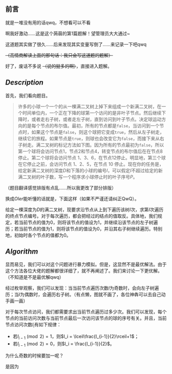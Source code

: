 ## 前言

就是一堆没有用的话qwq，不想看可以不看

啊我好激动……这是这个蒟蒻的第$1$篇题解！望管理员大大通过~

这道题其实做了很久……后来发现其实变量写倒了……来记录一下吧qwq

~~（高情商解读上面的那句话：我只会写这道题的题解）~~

好了，废话不多说 ~~（说的挺多的啊）~~，直接进入题解。

## $Description$

首先，我们看向题目。

> 许多的小球一个一个的从一棵满二叉树上掉下来组成一个新满二叉树，在一个时间单位内，一个正在下降的球第一个访问的是非叶子节点。然后继续下降时，或者走右子树，或者走左子树，直到访问到叶子节点。决定球运动方向的是每个节点的布尔值。最初，所有的节点都是`false`，当访问到一个节点时，如果这个节点是`false`，则这个球把它变成`true`，然后从左子树走，继续它的旅程。如果节点是`true`，则球也会改变它为`false`，而接下来从右子树走。满二叉树的标记方法如下图。因为所有的节点最初为`false`，所以第一个球将会访问节点$1$，节点$2$和节点$4$，转变节点的布尔值后在在节点$8$停止。第二个球将会访问节点 $1$、$3$、$6$，在节点$12$停止。明显地，第三个球在它停止之前，会访问节点 1、2、5，在节点 10 停止。现在你的任务是，给定新满二叉树的深度$D$和下落的小球的编号$I$，可以假定$I$不超过给定的新满二叉树的叶子数，写一个程序求小球停止时的叶子序号$P$。

（题目翻译感觉排版有点乱……所以我更改了部分排版）

换成$OIer$能听懂的话就是，下面这样（如果不严谨还请纠正QwQ）。

给定一棵深度为$D$的满二叉树，现要求沿节点从上到下遍历该树$I$次，求第$I$次遍历的终点节点编号。对于每次遍历，都会把经过的结点的值取反。具体地，我们规定，若当前节点的值为$0$，则将该节点的值设为$1$，并继续沿该节点的左子树遍历；若当前节点的值为$1$，则将该节点的值设为$0$，并沿其右子树继续遍历。特别地，初始时各个节点的值都为$0$。

## $Algorithm$

显而易见，我们可以对这个问题进行暴力模拟。但是，这显然不是最优解法。由于这个方法各位大佬的题解都很详细了，就不再阐述了。我们来讨论一下更优解。（不知道是不是最优解qwq）

经过枚举观察，我们可以发现：当当前节点遍历次数$I$为奇数时，会向左子树遍历；当$I$为偶数时，会遍历右子树。（有点懒，图就不画了，各位神犇可以去自己动手画一画）

对于每次节点访问，我们都需要求出当前节点遍历过多少次。我们可以发现，每个节点的当前访问次数与当前节点最后一次访问该节点的球的序号有关。并且，当前节点访问次数$I_i$有如下规律：

- 若$I_{i-1} \pmod{2} = 1$，则$I_i = \lceil\frac{I_{i-1}}{2}\rceil+1$；
- 若$I_{i-1} \pmod{2} = 0$，则$I_i = \frac{I_{i-1}}{2}$。

为什么奇数的时候要加一呢？

是因为
